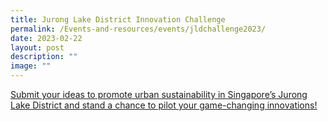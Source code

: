 ```yaml
---
title: Jurong Lake District Innovation Challenge
permalink: /Events-and-resources/events/jldchallenge2023/
date: 2023-02-22
layout: post
description: ""
image: ""
---
```

[Submit your ideas to promote urban sustainability in Singapore’s Jurong Lake District and stand a chance to pilot your game-changing innovations!](https://www.smartnation.gov.sg/jldchallenge2023/)
